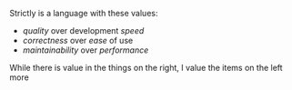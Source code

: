 Strictly is a language with these values:

- *quality* over development *speed*
- *correctness* over *ease* of use
- *maintainability* over *performance*

While there is value in the things on the right, I value the items on the left more
